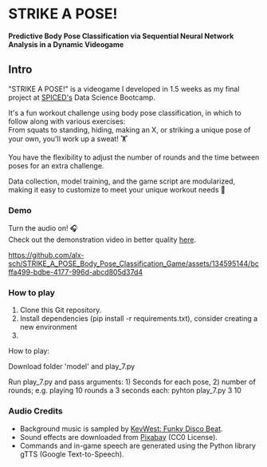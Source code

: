# STRIKE A POSE! 
**Predictive Body Pose Classification via Sequential Neural Network Analysis in a Dynamic Videogame**

## Intro 
"STRIKE A POSE!" is a videogame I developed in 1.5 weeks as my final project at [SPICED's](https://www.spiced-academy.com/en) Data Science Bootcamp.   

It's a fun workout challenge using body pose classification, in which to follow along with various exercises:   
From squats to standing, hiding, making an X, or striking a unique pose of your own, you'll work up a sweat! 🏋️   

You have the flexibility to adjust the number of rounds and the time between poses for an extra challenge.    

Data collection, model training, and the game script are modularized, making it easy to customize to meet your unique workout needs 💪  

### Demo
Turn the audio on! 🎧  
Check out the demonstration video in better quality [here](https://www.loom.com/share/c715db6d054c44cab8a703be838f9201?sid=b5d8c26a-da8b-4349-9043-285fca207493).

https://github.com/alx-sch/STRIKE_A_POSE_Body_Pose_Classification_Game/assets/134595144/bcffa499-bdbe-4177-996d-abcd805d37d4


### How to play

1. Clone this Git repository.
2. Install dependencies (pip install -r requirements.txt), consider creating a new environment 
3. 






How to play:

Download folder 'model' and  play_7.py

Run play_7.py and pass arguments: 1) Seconds for each pose, 2) number of rounds; e.g. playing 10 rounds a 3 seconds each: pyhton play_7.py 3 10

### Audio Credits
- Background music is sampled by [KevWest: Funky Disco Beat](https://www.looperman.com/loops/detail/332124/funky-disco-beat-free-123bpm-disco-drum-loop).
- Sound effects are downloaded from [Pixabay](https://pixabay.com/) (CC0 License).
- Commands and in-game speech are generated using the Python library gTTS (Google Text-to-Speech).
